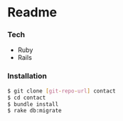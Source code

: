 # Readme

### Tech

* Ruby 
* Rails

### Installation

```sh
$ git clone [git-repo-url] contact
$ cd contact
$ bundle install
$ rake db:migrate
```